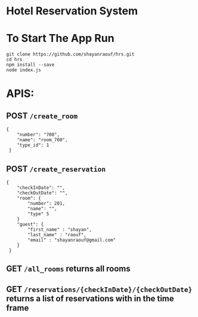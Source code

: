 # Hotel Reservation System

# To Start The App Run
```
git clone https://github.com/shayanraouf/hrs.git
cd hrs
npm install --save
node index.js
```

# APIS:

## POST `/create_room` 
```
{
	"number": "700",
	"name": "room_700",
	"type_id": 1
 }
```

## POST `/create_reservation`
```
{
	"checkInDate": "",
	"checkOutDate": "",
	"room": {
		"number": 201,
		"name": "",
		"type" 5
	}
	"guest": {
        "first_name" : "shayan",
        "last_name" : "raouf",
        "email" : "shayanraouf@gmail.com"
    }
 }
```

## GET `/all_rooms` returns all rooms
## GET `/reservations/{checkInDate}/{checkOutDate}` returns a list of reservations with in the time frame